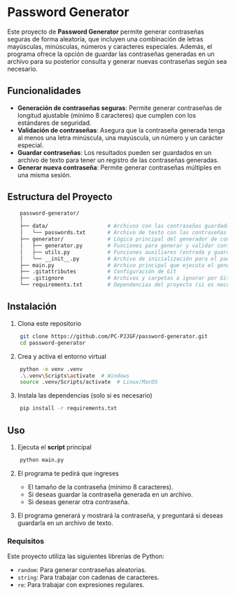 # Password Generator

Este proyecto de **Password Generator** permite generar contraseñas seguras de forma aleatoria, que incluyen una combinación de letras mayúsculas, minúsculas, números y caracteres especiales. Además, el programa ofrece la opción de guardar las contraseñas generadas en un archivo para su posterior consulta y generar nuevas contraseñas según sea necesario.

## Funcionalidades

- **Generación de contraseñas seguras**: Permite generar contraseñas de longitud ajustable (mínimo 8 caracteres) que cumplen con los estándares de seguridad.
- **Validación de contraseñas**: Asegura que la contraseña generada tenga al menos una letra minúscula, una mayúscula, un número y un carácter especial.
- **Guardar contraseñas**: Los resultados pueden ser guardados en un archivo de texto para tener un registro de las contraseñas generadas.
- **Generar nueva contraseña**: Permite generar contraseñas múltiples en una misma sesión.

## Estructura del Proyecto

```bash
    password-generator/
    │
    ├── data/                   # Archivos con las contraseñas guardadas
    │   └── passwords.txt       # Archivo de texto con las contraseñas generadas
    ├── generator/              # Lógica principal del generador de contraseñas
    │   ├── generator.py        # Funciones para generar y validar contraseñas
    │   ├── utils.py            # Funciones auxiliares (entrada y guardado de contraseñas)
    │   └── __init__.py         # Archivo de inicialización para el paquete
    ├── main.py                 # Archivo principal que ejecuta el generador de contraseñas
    ├── .gitattributes          # Configuración de Git
    ├── .gitignore              # Archivos y carpetas a ignorar por Git
    └── requirements.txt        # Dependencias del proyecto (si es necesario en el futuro)
```

## Instalación
1. Clona este repositorio

```bash
    git clone https://github.com/PC-PJJGF/password-generator.git
    cd password-generator
```

2. Crea y activa el entorno virtual

```bash
    python -m venv .venv
    .\.venv\Scripts\activate  # Windows
    source .venv/Scripts/activate  # Linux/MacOS
```

3. Instala las dependencias (solo si es necesario)

```bash
    pip install -r requirements.txt
```

## Uso

1. Ejecuta el **script** principal

```bash
    python main.py
```

2. El programa te pedirá que ingreses

    - El tamaño de la contraseña (mínimo 8 caracteres).
    - Si deseas guardar la contraseña generada en un archivo.
    - Si deseas generar otra contraseña.

3. El programa generará y mostrará la contraseña, y preguntará si deseas guardarla en un archivo de texto.

### Requisitos

Este proyecto utiliza las siguientes librerías de Python:

- `random`: Para generar contraseñas aleatorias.
- `string`: Para trabajar con cadenas de caracteres.
- `re`: Para trabajar con expresiones regulares.
